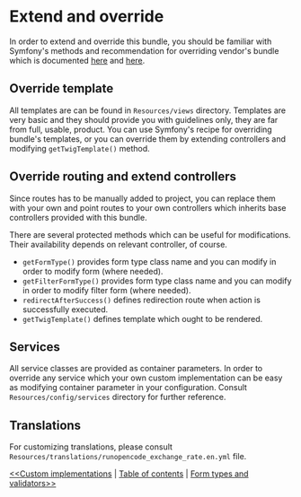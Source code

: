 Extend and override
===================

In order to extend and override this bundle, you should be familiar with
Symfony's methods and recommendation for overriding vendor's bundle
which is documented [here](http://symfony.com/doc/current/bundles/inheritance.html)
and [here](http://symfony.com/doc/current/templating/overriding.html).

## Override template

All templates are can be found in `Resources/views` directory. Templates
are very basic and they should provide you with guidelines only, they are
far from full, usable, product. You can use Symfony's recipe for overriding
bundle's templates, or you can override them by extending controllers and
modifying `getTwigTemplate()` method.

## Override routing and extend controllers

Since routes has to be manually added to project, you can replace them
with your own and point routes to your own controllers which inherits
base controllers provided with this bundle.

There are several protected methods which can be useful for modifications.
Their availability depends on relevant controller, of course.

- `getFormType()` provides form type class name and you can modify in order
to modify form (where needed).
- `getFilterFormType()` provides form type class name and you can modify in order
to modify filter form (where needed).
- `redirectAfterSuccess()` defines redirection route when action
is successfully executed.
- `getTwigTemplate()` defines template which ought to be rendered.

## Services

All service classes are provided as container parameters. In order to
override any service which your own custom implementation can be easy
as modifying container parameter in your configuration. Consult `Resources/config/services`
directory for further reference.

## Translations

For customizing translations, please consult `Resources/translations/runopencode_exchange_rate.en.yml`
file.

[<<Custom implementations](custom-implementations.md) | [Table of contents](index.md) | [Form types and validators>>](form-types-and-validators.md)
